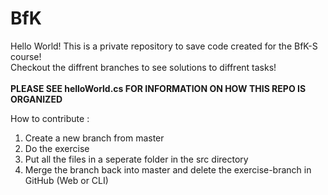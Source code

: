 # BfK
Hello World! This is a private repository to save code created for the BfK-S course! <br>
Checkout the diffrent branches to see solutions to diffrent tasks!<br>
<br>
<b>PLEASE SEE helloWorld.cs FOR INFORMATION ON HOW THIS REPO IS ORGANIZED</b>

How to contribute :
1. Create a new branch from master
2. Do the exercise
3. Put all the files in a seperate folder in the src directory
4. Merge the branch back into master and delete the exercise-branch in GitHub (Web or CLI)

